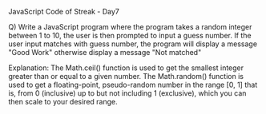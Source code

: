 JavaScript Code of Streak - Day7

Q) Write a JavaScript program where the program takes a random integer between 1 to 10, the user is then prompted to input a guess number. If the user input matches with guess number, 
the program will display a message "Good Work" otherwise display a message "Not matched"

Explanation:
The Math.ceil() function is used to get the smallest integer greater than or equal to a given number.
The Math.random() function is used to get a floating-point, pseudo-random number in the range [0, 1] that is, from 0 (inclusive) up to but not including 1 (exclusive),
which you can then scale to your desired range.

